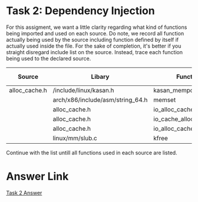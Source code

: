 # Task 2: Dependency Injection
For this assigment, we want a little clarity regarding what kind of functions being imported and used on each source. Do note, we record all function actually being used by the source including function defined by itself if actually used inside the file. For the sake of completion, it's better if you straight disregard include list on the source. Instead, trace each function being used to the declared source.

Source | Libary | Function utilized | Time Used
-------|--------|--------------| ------------------
alloc_cache.h | /include/linux/kasan.h | kasan_mempool_unpoison_object | 1
| | arch/x86/include/asm/string_64.h| memset | 1
| | alloc_cache.h | io_alloc_cache_get | 1
| | alloc_cache.h | io_cache_alloc_new | 1
| | alloc_cache.h | io_alloc_cache_put | 1
| | linux/mm/slub.c | kfree | 1

Continue with the list untill all functions used in each source are listed.

# Answer Link
[Task 2 Answer](/task%202/README.MD)